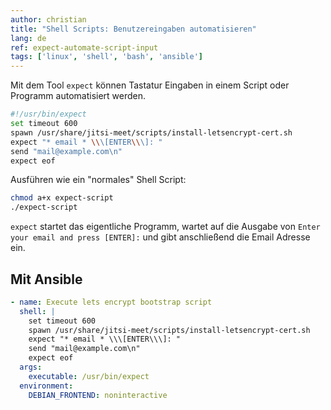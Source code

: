 ```yaml
---
author: christian
title: "Shell Scripts: Benutzereingaben automatisieren"
lang: de
ref: expect-automate-script-input
tags: ['linux', 'shell', 'bash', 'ansible']
---
```


Mit dem Tool `expect` können Tastatur Eingaben in einem Script oder
Programm automatisiert werden.

```sh
#!/usr/bin/expect
set timeout 600
spawn /usr/share/jitsi-meet/scripts/install-letsencrypt-cert.sh
expect "* email * \\\[ENTER\\\]: "
send "mail@example.com\n"
expect eof
```

Ausführen wie ein "normales" Shell Script:

```sh
chmod a+x expect-script
./expect-script
```

`expect` startet das eigentliche Programm, wartet auf die Ausgabe von
`Enter your email and press [ENTER]:` und gibt anschließend die Email
Adresse ein.

## Mit Ansible

```yml
- name: Execute lets encrypt bootstrap script
  shell: |
    set timeout 600
    spawn /usr/share/jitsi-meet/scripts/install-letsencrypt-cert.sh
    expect "* email * \\\[ENTER\\\]: "
    send "mail@example.com\n"
    expect eof
  args:
    executable: /usr/bin/expect
  environment:
    DEBIAN_FRONTEND: noninteractive
```
